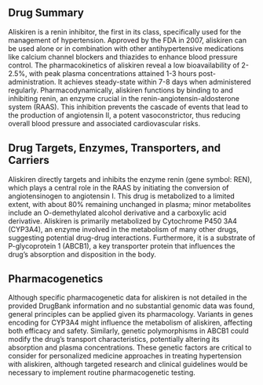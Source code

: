 ## Drug Summary
Aliskiren is a renin inhibitor, the first in its class, specifically used for the management of hypertension. Approved by the FDA in 2007, aliskiren can be used alone or in combination with other antihypertensive medications like calcium channel blockers and thiazides to enhance blood pressure control. The pharmacokinetics of aliskiren reveal a low bioavailability of 2-2.5%, with peak plasma concentrations attained 1-3 hours post-administration. It achieves steady-state within 7-8 days when administered regularly. Pharmacodynamically, aliskiren functions by binding to and inhibiting renin, an enzyme crucial in the renin-angiotensin-aldosterone system (RAAS). This inhibition prevents the cascade of events that lead to the production of angiotensin II, a potent vasoconstrictor, thus reducing overall blood pressure and associated cardiovascular risks.

## Drug Targets, Enzymes, Transporters, and Carriers
Aliskiren directly targets and inhibits the enzyme renin (gene symbol: REN), which plays a central role in the RAAS by initiating the conversion of angiotensinogen to angiotensin I. This drug is metabolized to a limited extent, with about 80% remaining unchanged in plasma; minor metabolites include an O-demethylated alcohol derivative and a carboxylic acid derivative. Aliskiren is primarily metabolized by Cytochrome P450 3A4 (CYP3A4), an enzyme involved in the metabolism of many other drugs, suggesting potential drug-drug interactions. Furthermore, it is a substrate of P-glycoprotein 1 (ABCB1), a key transporter protein that influences the drug’s absorption and disposition in the body.

## Pharmacogenetics
Although specific pharmacogenetic data for aliskiren is not detailed in the provided DrugBank information and no substantial genomic data was found, general principles can be applied given its pharmacology. Variants in genes encoding for CYP3A4 might influence the metabolism of aliskiren, affecting both efficacy and safety. Similarly, genetic polymorphisms in ABCB1 could modify the drug’s transport characteristics, potentially altering its absorption and plasma concentrations. These genetic factors are critical to consider for personalized medicine approaches in treating hypertension with aliskiren, although targeted research and clinical guidelines would be necessary to implement routine pharmacogenetic testing.